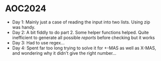 # AOC2024
- Day 1: Mainly just a case of reading the input into two lists. Using zip was handy.
- Day 2: A bit fiddly to do part 2. Some helper functions helped. Quite inefficient to generate all possible _reports_ before checking but it works
- Day 3: Had to use regex...
- Day 4: Spent far too long trying to solve it for +-MAS as well as X-MAS, and wondering why it didn't give the right number...